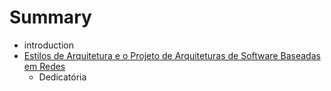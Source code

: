 # Summary

* introduction
* [Estilos de Arquitetura e o Projeto de Arquiteturas de Software Baseadas em Redes](Dissertação.md)
   * Dedicatória

